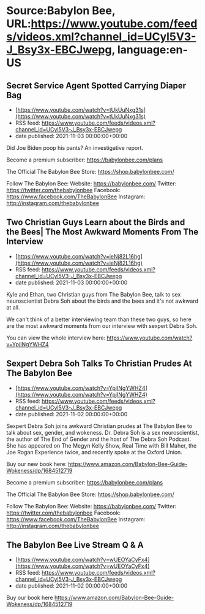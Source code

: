 # Source:Babylon Bee, URL:https://www.youtube.com/feeds/videos.xml?channel_id=UCyl5V3-J_Bsy3x-EBCJwepg, language:en-US

## Secret Service Agent Spotted Carrying Diaper Bag
 - [https://www.youtube.com/watch?v=tUkUuNxg31s](https://www.youtube.com/watch?v=tUkUuNxg31s)
 - RSS feed: https://www.youtube.com/feeds/videos.xml?channel_id=UCyl5V3-J_Bsy3x-EBCJwepg
 - date published: 2021-11-03 00:00:00+00:00

Did Joe Biden poop his pants? An investigative report.

Become a premium subscriber:  https://babylonbee.com/plans

The Official The Babylon Bee Store:  https://shop.babylonbee.com/

Follow The Babylon Bee:
Website: https://babylonbee.com/
Twitter: https://twitter.com/thebabylonbee
Facebook: https://www.facebook.com/TheBabylonBee
Instagram: http://instagram.com/thebabylonbee

## Two Christian Guys Learn about the Birds and the Bees| The Most Awkward Moments From The Interview
 - [https://www.youtube.com/watch?v=ieNj82L16hg](https://www.youtube.com/watch?v=ieNj82L16hg)
 - RSS feed: https://www.youtube.com/feeds/videos.xml?channel_id=UCyl5V3-J_Bsy3x-EBCJwepg
 - date published: 2021-11-03 00:00:00+00:00

Kyle and Ethan, two Christian guys from The Babylon Bee, talk to sex neuroscientist Debra Soh about the birds and the bees and it's not awkward at all. 

We can't think of a better interviewing team than these two guys, so here are the most awkward moments from our interview with sexpert Debra Soh.

You can view the whole  interview here: https://www.youtube.com/watch?v=YpjINgYWHZ4

## Sexpert Debra Soh Talks To Christian Prudes At The Babylon Bee
 - [https://www.youtube.com/watch?v=YpjINgYWHZ4](https://www.youtube.com/watch?v=YpjINgYWHZ4)
 - RSS feed: https://www.youtube.com/feeds/videos.xml?channel_id=UCyl5V3-J_Bsy3x-EBCJwepg
 - date published: 2021-11-02 00:00:00+00:00

Sexpert Debra Soh joins awkward Christian prudes at The Babylon Bee to talk about sex, gender, and wokeness. Dr. Debra Soh is a sex neuroscientist, the author of The End of Gender and the host of The Debra Soh Podcast. She has appeared on The Megyn Kelly Show, Real Time with Bill Maher, the Joe Rogan Experience twice, and recently spoke at the Oxford Union.

Buy our new book here: https://www.amazon.com/Babylon-Bee-Guide-Wokeness/dp/1684512719

Become a premium subscriber:  https://babylonbee.com/plans

The Official The Babylon Bee Store:  https://shop.babylonbee.com/

Follow The Babylon Bee:
Website: https://babylonbee.com/
Twitter: https://twitter.com/thebabylonbee
Facebook: https://www.facebook.com/TheBabylonBee
Instagram: http://instagram.com/thebabylonbee

## The Babylon Bee Live Stream Q & A
 - [https://www.youtube.com/watch?v=wUEOYaCyFx4](https://www.youtube.com/watch?v=wUEOYaCyFx4)
 - RSS feed: https://www.youtube.com/feeds/videos.xml?channel_id=UCyl5V3-J_Bsy3x-EBCJwepg
 - date published: 2021-11-02 00:00:00+00:00

Buy our book here
https://www.amazon.com/Babylon-Bee-Guide-Wokeness/dp/1684512719

